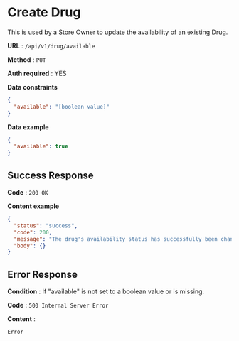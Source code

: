 # Create Drug

This is used by a Store Owner to update the availability of an existing Drug.

**URL** : `/api/v1/drug/available`

**Method** : `PUT`

**Auth required** : YES

**Data constraints**

```json
{
  "available": "[boolean value]"
}
```

**Data example**

```json
{
  "available": true
}
```

## Success Response

**Code** : `200 OK`

**Content example**

```json
{
  "status": "success",
  "code": 200,
  "message": "The drug's availability status has successfully been changed to false",
  "body": {}
}
```

## Error Response

**Condition** : If "available" is not set to a boolean value or is missing.

**Code** : `500 Internal Server Error`

**Content** :

```
Error
```
